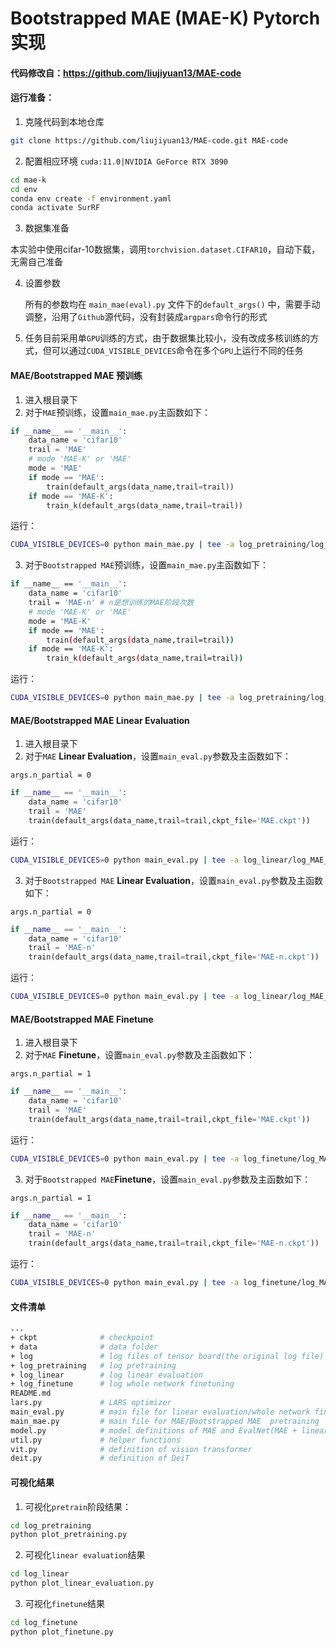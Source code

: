 # Bootstrapped MAE (MAE-K) Pytorch实现

#### 代码修改自：https://github.com/liujiyuan13/MAE-code

#### 运行准备：

1. 克隆代码到本地仓库

```bash
git clone https://github.com/liujiyuan13/MAE-code.git MAE-code
```

2. 配置相应环境   `cuda:11.0|NVIDIA GeForce RTX 3090` 

```bash
cd mae-k
cd env
conda env create -f environment.yaml
conda activate SurRF
```

3. 数据集准备

​		本实验中使用cifar-10数据集，调用`torchvision.dataset.CIFAR10`，自动下载，无需自己准备

4. 设置参数

   所有的参数均在 `main_mae(eval).py` 文件下的`default_args()` 中，需要手动调整，沿用了`Github`源代码，没有封装成`argpars`命令行的形式

5. 任务目前采用单`GPU`训练的方式，由于数据集比较小，没有改成多核训练的方式，但可以通过`CUDA_VISIBLE_DEVICES`命令在多个`GPU`上运行不同的任务

#### MAE/Bootstrapped MAE 预训练

1. 进入根目录下
2. 对于`MAE`预训练，设置`main_mae.py`主函数如下：

```python
if __name__ == '__main__':
    data_name = 'cifar10'
    trail = 'MAE'
    # mode 'MAE-K' or 'MAE'
    mode = 'MAE'
    if mode == 'MAE':
        train(default_args(data_name,trail=trail))
    if mode == 'MAE-K':
        train_k(default_args(data_name,trail=trail))
```

运行：

```bash
CUDA_VISIBLE_DEVICES=0 python main_mae.py | tee -a log_pretraining/log_MAE.txt    # train MAE encoder
```

3. 对于`Bootstrapped MAE`预训练，设置`main_mae.py`主函数如下：

```bash
if __name__ == '__main__':
    data_name = 'cifar10'
    trail = 'MAE-n' # n是想训练的MAE阶段次数
    # mode 'MAE-K' or 'MAE'
    mode = 'MAE-K'
    if mode == 'MAE':
        train(default_args(data_name,trail=trail))
    if mode == 'MAE-K':
        train_k(default_args(data_name,trail=trail))
```

运行：

```bash
CUDA_VISIBLE_DEVICES=0 python main_mae.py | tee -a log_pretraining/log_MAE_n.txt    # train MAE encoder
```

#### MAE/Bootstrapped MAE  Linear Evaluation

1. 进入根目录下
2. 对于`MAE` **Linear Evaluation**，设置`main_eval.py`参数及主函数如下：

`args.n_partial = 0`

```python
if __name__ == '__main__':
    data_name = 'cifar10'
    trail = 'MAE'
    train(default_args(data_name,trail=trail,ckpt_file='MAE.ckpt'))
```

运行：

```bash
CUDA_VISIBLE_DEVICES=0 python main_eval.py | tee -a log_linear/log_MAE_Linear.txt   # Linear Evaluation
```

3. 对于`Bootstrapped MAE` **Linear Evaluation**，设置`main_eval.py`参数及主函数如下：

`args.n_partial = 0`

```python
if __name__ == '__main__':
    data_name = 'cifar10'
    trail = 'MAE-n'
    train(default_args(data_name,trail=trail,ckpt_file='MAE-n.ckpt'))
```

运行：

```bash
CUDA_VISIBLE_DEVICES=0 python main_eval.py | tee -a log_linear/log_MAE_n_Linear.txt  # Linear Evaluation
```

#### MAE/Bootstrapped MAE Finetune

1. 进入根目录下
2. 对于`MAE` **Finetune**，设置`main_eval.py`参数及主函数如下：

`args.n_partial = 1`

```python
if __name__ == '__main__':
    data_name = 'cifar10'
    trail = 'MAE'
    train(default_args(data_name,trail=trail,ckpt_file='MAE.ckpt'))
```

运行：

```bash
CUDA_VISIBLE_DEVICES=0 python main_eval.py | tee -a log_finetune/log_MAE_Finetune.txt   # Linear Evaluation
```

3. 对于`Bootstrapped MAE`**Finetune**，设置`main_eval.py`参数及主函数如下：

`args.n_partial = 1`

```python
if __name__ == '__main__':
    data_name = 'cifar10'
    trail = 'MAE-n'
    train(default_args(data_name,trail=trail,ckpt_file='MAE-n.ckpt'))
```

运行：

```bash
CUDA_VISIBLE_DEVICES=0 python main_eval.py | tee -a log_finetune/log_MAE_n_Finetune.txt  # Linear Evaluation
```

#### 文件清单

```bash
...
+ ckpt              # checkpoint
+ data              # data folder
+ log               # log files of tensor board(the original log file)
+ log_pretraining   # log pretraining 
+ log_linear        # log linear evaluation
+ log_finetune      # log whole network finetuning
README.md 
lars.py             # LARS optimizer
main_eval.py        # main file for linear evaluation/whole network finetuning
main_mae.py         # main file for MAE/Bootstrapped MAE  pretraining
model.py            # model definitions of MAE and EvalNet(MAE + linear network)
util.py             # helper functions
vit.py              # definition of vision transformer
deit.py             # definition of DeiT
```


#### 可视化结果

1. 可视化`pretrain`阶段结果：

```bash
cd log_pretraining
python plot_pretraining.py
```

2. 可视化`linear evaluation`结果

```bash
cd log_linear
python plot_linear_evaluation.py
```

3. 可视化`finetune`结果

```bash
cd log_finetune
python plot_finetune.py
```

